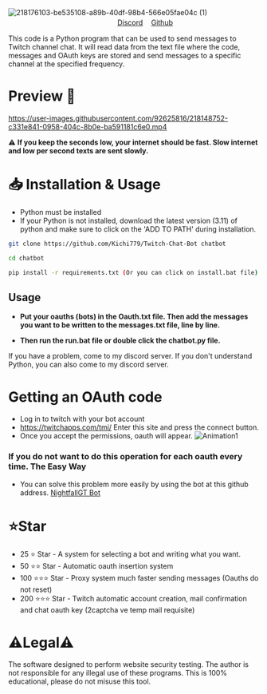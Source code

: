 ![218176103-be535108-a89b-40df-98b4-566e05fae04c (1)](https://user-images.githubusercontent.com/92625816/219774639-6c550f44-ed0c-4dcd-ba09-f87836dcbaa3.png)
ㅤㅤㅤㅤㅤㅤㅤㅤㅤㅤㅤㅤㅤㅤㅤㅤㅤㅤㅤㅤㅤㅤㅤㅤ[Discord](https://discord.gg/aVk4JUFukk)
ㅤ[Github](https://github.com/Kichi779)

This code is a Python program that can be used to send messages to Twitch channel chat. It will read data from the text file where the code, messages and OAuth keys are stored and send messages to a specific channel at the specified frequency.

# Preview 💬
https://user-images.githubusercontent.com/92625816/218148752-c331e841-0958-404c-8b0e-ba591181c6e0.mp4

⚠️ **If you keep the seconds low, your internet should be fast. Slow internet and low per second texts are sent slowly.**

# 📥 Installation & Usage
- Python must be installed
- If your Python is not installed, download the latest version (3.11) of python and make sure to click on the 'ADD TO PATH' during installation.
```sh
git clone https://github.com/Kichi779/Twitch-Chat-Bot chatbot

cd chatbot

pip install -r requirements.txt (Or you can click on install.bat file)
```
## Usage

- **Put your oauths (bots) in the Oauth.txt file. Then add the messages you want to be written to the messages.txt file, line by line.**

- **Then run the run.bat file or double click the chatbot.py file.**

If you have a problem, come to my discord server. If you don't understand Python, you can also come to my discord server.

# Getting an OAuth code

- Log in to twitch with your bot account
- https://twitchapps.com/tmi/ Enter this site and press the connect button.
- Once you accept the permissions, oauth will appear.
![Animation1](https://user-images.githubusercontent.com/92625816/218175817-65772671-6d5f-4077-b9b4-bf6c17c6986b.gif)

### If you do not want to do this operation for each oauth every time. The Easy Way
- You can solve this problem more easily by using the bot at this github address.
 [NightfallGT Bot](https://github.com/NightfallGT/Twitch-Follow-Bot)
 
 
 # ⭐Star
- 25 ⭐ Star - A system for selecting a bot and writing what you want.
- 50 ⭐⭐ Star - Automatic oauth insertion system 
- 100 ⭐⭐⭐ Star - Proxy system much faster sending messages (Oauths do not reset)
- 200 ⭐⭐⭐ Star - Twitch automatic account creation, mail confirmation and chat oauth key (2captcha ve temp mail requisite)

# ⚠️Legal⚠️

The software designed to perform website security testing. The author is not responsible for any illegal use of these programs. This is 100% educational, please do not misuse this tool. 

